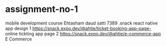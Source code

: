 # assignment-no-1
mobile development course Ehtasham daud satti 7389
.snack react native app design 
   1    https://snack.expo.dev/@ahtie/ticket-booking-app-page-          online tickting app page
   2    https://snack.expo.dev/@ahtie/e-commerce-app                     E Commerce
